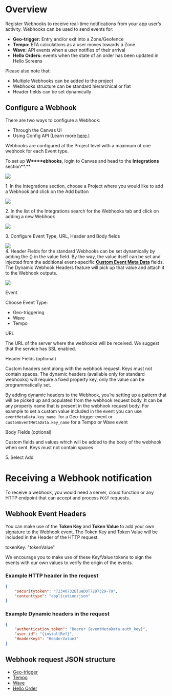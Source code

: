 Overview
========

Register Webhooks to receive real-time notifications from your app user’s activity. Webhooks can be used to send events for:

*   **Geo-trigger:** Entry and/or exit into a Zone/Geofence
*   **Tempo:** ETA calculations as a user moves towards a Zone
*   **Wave:** API events when a user notifies of their arrival
*   **Hello Orders:** events when the state of an order has been updated in Hello Screens

Please also note that:

*   Multiple Webhooks can be added to the project
*   Webhooks structure can be standard hierarchical or flat
*   Header fields can be set dynamically

Configure a Webhook
-------------------

There are two ways to configure a Webhook:

*   Through the Canvas UI
*   Using Config API (Learn more [here](https://config-docs.bluedot.io/#operation/addProject).)

Webhooks are configured at the Project level with a maximum of one webhook for each Event type.

To set up **W****ebhooks**, login to Canvas and head to the **Integrations** section**.**

![](https://docs.bluedot.io/wp-content/uploads/2022/06/Screenshot1.png)

1\. In the Integrations section, choose a Project where you would like to add a Webhook and click on the Add button

![](https://docs.bluedot.io/wp-content/uploads/2022/06/Screenshot2.png)

2\. In the list of the Integrations search for the Webhooks tab and click on adding a new Webhook

![](https://docs.bluedot.io/wp-content/uploads/2022/06/Screenshot3.png)

3\. Configure Event Type, URL, Header and Body fields

![](https://docs.bluedot.io/wp-content/uploads/2022/06/Screenshot4.png)  
4\. Header Fields for the standard Webhooks can be set dynamically by adding the {} in the value field. By the way, the value itself can be set and injected from the additional event-specific **[Custom Event Meta Data](https://docs.bluedot.io/custom-event-metadata/)** fields. The Dynamic Webhook Headers feature will pick up that value and attach it to the Webhook outputs.

![](https://docs.bluedot.io/wp-content/uploads/2022/06/Screenshot5.png)

Event

Choose Event Type:

*   Geo-triggering
*   Wave
*   Tempo

URL

The URL of the server where the webhooks will be received. We suggest that the service has SSL enabled.

Header Fields (optional)

Custom headers sent along with the webhook request. Keys must not contain spaces. The dynamic headers (available only for standard webhooks) will require a fixed property key, only the value can be programmatically set. 

By adding dynamic headers to the Webhook, you’re setting up a pattern that will be picked up and populated from the webhook request body. It can be any property name that is present in the webhook request body. For example to set a custom value included in the event you can use `eventMetaData.key_name`  for a Geo-trigger event or `customEventMetaData.key_name` for a Tempo or Wave event

Body Fields (optional)

Custom fields and values which will be added to the body of the webhook when sent. Keys must not contain spaces

5\. Select Add

Receiving a Webhook notification
================================

To receive a webhook, you would need a server, cloud function or any HTTP endpoint that can accept and process `POST` requests.

Webhook Event Headers
---------------------

You can make use of the **Token Key** and **Token Value** to add your own signature to the Webhook event. The Token Key and Token Value will be included in the Header of the HTTP request. 

tokenKey: "tokenValue"

We encourage you to make use of these Key/Value tokens to sign the events with our own values to verify the origin of the events.

### Example HTTP header in the request
```json
{
    "securitytoken": "72340732BlueDOT7297329-T0",
    "contenttype": "application/json"
}
```

### Example Dynamic headers in the request
```json
{
    "authentication_token": "Bearer {eventMetaData.auth_key}",
    "user_id": "{installRef}",
    "HeaderKey3": "HeaderValue3"
}
```

Webhook request JSON structure
------------------------------

*   [Geo-trigger](https://docs.bluedot.io/webhooks/geo-trigger-webhooks/)
*   [Tempo](https://docs.bluedot.io/tempo/configure-a-tempo-webhook/)
*   [Wave](https://docs.bluedot.io/webhooks/wave-webhooks/)
*   [Hello Order](https://docs.bluedot.io/webhooks/hello-order-webhooks/)